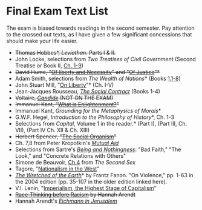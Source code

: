 # Final Exam Text List

The exam is biased towards readings in the second semester. Pay attention to the
crossed out texts, as I have given a few significant concessions that should make your life easier.

- ~~Thomas Hobbes\*, *Leviathan*. Parts I & II.~~
- John Locke, selections from *Two Treatises of Civil Government* (Second
  Treatise or Book II, [Ch.
1-9](http://oll.libertyfund.org/?option=com_staticxt&staticfile=show.php%3Ftitle=222&chapter=16269&layout=html&Itemid=27))
- ~~David Hume, "[Of liberty and
  Necessity](http://oll.libertyfund.org/?option=com_staticxt&staticfile=show.php%3Ftitle=342&chapter=55185&layout=html&Itemid=27)"
and "[Of
Justice](http://oll.libertyfund.org/?option=com_staticxt&staticfile=show.php%3Ftitle=341&chapter=61990&layout=html&Itemid=27)"\*~~
- Adam Smith, selections from *The Wealth of Nations*\* (Books
  [1.1-8](http://www.econlib.org/library/Smith/smWN.html))
- John Stuart Mill, "[On Liberty](http://www.bartleby.com/130/)"\* (Ch. I-V)
- Jean-Jacques Rousseau, *[The Social
  Contract](http://oll.libertyfund.org/?option=com_staticxt&staticfile=show.php%3Ftitle=638&Itemid=27#toc_list)*
(Books 1-4)
- ~~Voltaire, *[Candide](http://www.gutenberg.org/ebooks/19942)* (NOT ON THE
  EXAM)~~
- ~~Immanuel Kant, "[What is
  Enlightenment?](http://www.columbia.edu/acis/ets/CCREAD/etscc/kant.html)"~~
- Immanuel Kant, *Grounding for the Metaphysics of Morals*\*
- G.W.F. Hegel, *Introduction to the Philosophy of History*\*, Ch. 1-3
- Selections from *Capital*, Volume 1 in the reader.\* (Part I), (Part III, Ch.
  VII), (Part IV Ch. XII & Ch. XIII)
- ~~Herbert Spencer, "[The Social
  Organism](http://www.econlib.org/library/LFBooks/Spencer/spnMvS9.html)"~~
- Ch. 7,8 from Peter Kropotkin's *[Mutual
  Aid](http://www.marxists.org/reference/archive/kropotkin-peter/1902/mutual-aid/)*
- Selections from Sartre's [*Being and
  Nothingness*](https://courseworks.columbia.edu/access/content/group/COCIC1102_015_2015_1/sartre-being-nothingness.pdf):
"Bad Faith," "The Look," and "Concrete Relations with Others"  
- Simone de Beauvoir,
  [Ch.4](https://www.marxists.org/reference/subject/ethics/de-beauvoir/2nd-sex/ch04.htm)
from *The Second Sex*
- Tagore, "[Nationalism in the
  West](http://tagoreweb.in/Render/ShowContent.aspx?ct=Essays&bi=72EE92F5-BE50-40D7-8E6E-0F7410664DA3&ti=72EE92F5-BE50-4A47-0E6E-0F7410664DA3)"
- *[The Wretched of the
  Earth](http://thebaluch.com/documents/0802150837%20-%20FRANTZ%20FANON%20-%20The%20Wretched%20of%20the%20Earth.pdf)*\*
by Frantz Fanon. "On Violence," pp. 1-63 in the 2004 edition (pp. 35-107 in the
older edition linked here).
- V.I. Lenin, "[Imperialism, the Highest Stage of
  Capitalism](http://www.marxists.org/archive/lenin/works/1916/imp-hsc/)" 
- ~~[Race-Thinking before Racism](http://www.jstor.org/stable/1404080?seq=1) by
  Hannah Arendt~~
- Hannah Arendt's [*Eichmann in
  Jerusalem*](http://archives.newyorker.com/?i=1963-02-16#folio=040)
